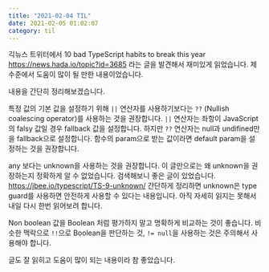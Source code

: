 ```yaml
---
title: "2021-02-04 TIL"
date: 2021-02-05 01:02:07
category: til
---
```


긱뉴스 트위터에서 10 bad TypeScript habits to break this year <https://news.hada.io/topic?id=3685> 라는 글을 발견해서 재미있게 읽었습니다. 제 수준에서 도움이 많이 될 만한 내용이었습니다.

내용을 간단히 정리해보겠습니다.

특정 값의 기본 값을 설정하기 위해 `||` 연산자를 사용하기보다는 `??` (Nullish coalescing operator)를 사용하는 것을 권장합니다. `||` 연산자는 좌항이 JavaScript의 falsy 값일 경우 fallback 값을 설정합니다. 하지만 `??` 연산자는 null과 undifined만을 fallback으로 설정합니다. 함수의 param으로 받는 값이라면 default param을 설정하는 것을 권장합니다.

any 보다는 unknown을 사용하는 것을 권장합니다. 이 글만으로는 왜 unknown을 권장하는지 정확하게 알 수 없었습니다. 검색해보니 좋은 글이 있었습니다. <https://jbee.io/typescript/TS-9-unknown/> 간단하게 정리하면 unknown은 type guard를 사용하면 안전하게 사용할 수 있다는 내용입니다. 아직 자세히 읽지는 못해서 내일 다시 한번 읽어보려 합니다.

Non boolean 값을 Boolean 처럼 평가하지 말고 명확하게 비교하는 것이 좋습니다. 비슷한 맥락으로 `!!`으로 Boolean을 판단하는 것, `!= null`을 사용하는 것은 주의해서 사용해야 합니다.

글도 잘 읽히고 도움이 많이 되는 내용이라 참 좋았습니다.

